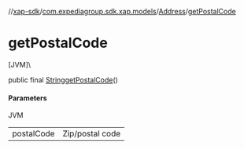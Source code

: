 //[xap-sdk](../../../index.md)/[com.expediagroup.sdk.xap.models](../index.md)/[Address](index.md)/[getPostalCode](get-postal-code.md)

# getPostalCode

[JVM]\

public final [String](https://docs.oracle.com/javase/8/docs/api/java/lang/String.html)[getPostalCode](get-postal-code.md)()

#### Parameters

JVM

| | |
|---|---|
| postalCode | Zip/postal code |
